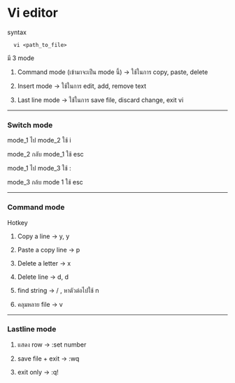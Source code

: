 # Vi editor

syntax
```
  vi <path_to_file>
```

มี 3 mode
1. Command mode (เข้ามาจะเป็น mode นี้) -> ใช้ในการ copy, paste, delete

2. Insert mode -> ใช้ในการ edit, add, remove text

3. Last line mode  -> ใช้ในการ save file, discard change, exit vi

---

### Switch mode

mode_1 ไป mode_2 ใช้ i

mode_2 กลับ mode_1 ใช้ esc

mode_1 ไป mode_3 ใช้ :

mode_3 กล้บ mode 1 ใช้ esc

---

### Command mode

Hotkey
1. Copy a line -> y, y

2. Paste a copy line -> p

3. Delete a letter -> x

4. Delete line -> d, d

5. find string ->  /<string>    , หาตัวต่อไปใช้ n

6. คลุมหลาย file -> v

--- 

### Lastline mode

1. แสดง row -> :set number

2. save file + exit -> :wq

3. exit only -> :q!


